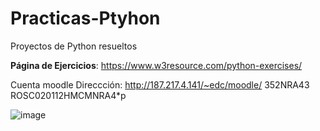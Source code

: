 # Practicas-Ptyhon
Proyectos de Python resueltos 

**Página de Ejercicios**: https://www.w3resource.com/python-exercises/ 

Cuenta moodle
Direccción: http://187.217.4.141/~edc/moodle/
352NRA43
ROSC020112HMCMNRA4*p

![image](https://user-images.githubusercontent.com/111446231/187725214-026fce90-2f86-4b3e-9873-f18d7f0e0538.png)
